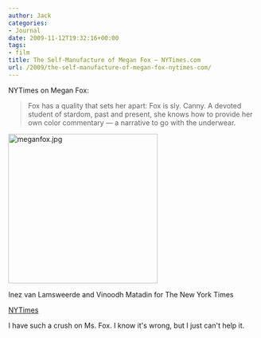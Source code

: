 ```yaml
---
author: Jack
categories:
- Journal
date: 2009-11-12T19:32:16+00:00
tags:
- film
title: The Self-Manufacture of Megan Fox – NYTimes.com
url: /2009/the-self-manufacture-of-megan-fox-nytimes-com/
---
```


NYTimes on Megan Fox:

> Fox has a quality that sets her apart: Fox is sly. Canny. A devoted student of stardom, past and present, she knows how to provide her own color commentary &#8212; a narrative to go with the underwear.

<img src="https://www.baty.net/files/meganfox.jpg" alt="meganfox.jpg" border="0" width="300" height="300" />
  
<span class="photo_caption">Inez van Lamsweerde and Vinoodh Matadin for The New York Times</span>

[NYTimes][1]

I have such a crush on Ms. Fox. I know it's wrong, but I just can't help it.

 [1]: http://www.nytimes.com/2009/11/15/magazine/15Fox-t.html?_r=2&ref=magazine&pagewanted=all